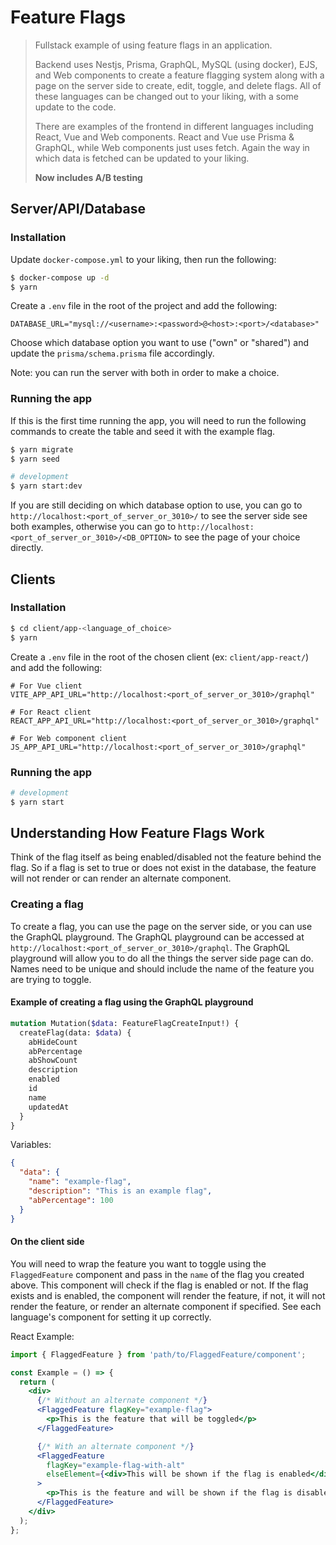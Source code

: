 # Feature Flags

> Fullstack example of using feature flags in an application.
> 
> Backend uses Nestjs, Prisma, GraphQL, MySQL (using docker), EJS, and Web components to create a feature flagging system along with a page on the server side to create, edit, toggle, and 
> delete flags.
> All of these languages can be changed out to your liking, with a some update to the code.
> 
> There are examples of the frontend in different languages including React, Vue and Web components. React and Vue use Prisma & GraphQL, while Web components just uses fetch. Again the way in 
> which data is fetched can be updated to your liking.
> 
> **Now includes A/B testing**

## Server/API/Database
### Installation

Update `docker-compose.yml` to your liking, then run the following:
```bash
$ docker-compose up -d
$ yarn
```
Create a `.env` file in the root of the project and add the following:
```dotenv
DATABASE_URL="mysql://<username>:<password>@<host>:<port>/<database>"
```

Choose which database option you want to use ("own" or "shared") and update the `prisma/schema.prisma` file accordingly.

Note: you can run the server with both in order to make a choice.

### Running the app

If this is the first time running the app, you will need to run the following commands to create the table and seed it with the example flag.

```bash
$ yarn migrate
$ yarn seed
```

```bash
# development
$ yarn start:dev
```

If you are still deciding on which database option to use, you can go to `http://localhost:<port_of_server_or_3010>/` to see the server side see both examples, otherwise you can go to 
`http://localhost:<port_of_server_or_3010>/<DB_OPTION>` to see the page of your choice directly.

## Clients
### Installation

```bash
$ cd client/app-<language_of_choice>
$ yarn
```
Create a `.env` file in the root of the chosen client (ex: `client/app-react/`) and add the following:
```dotenv
# For Vue client
VITE_APP_API_URL="http://localhost:<port_of_server_or_3010>/graphql"

# For React client
REACT_APP_API_URL="http://localhost:<port_of_server_or_3010>/graphql"

# For Web component client
JS_APP_API_URL="http://localhost:<port_of_server_or_3010>/graphql"
```

### Running the app

```bash
# development
$ yarn start
```

## Understanding How Feature Flags Work
Think of the flag itself as being enabled/disabled not the feature behind the flag. So if a flag is set to true or does not exist in the database, the feature will not render or can render an 
alternate component.

### Creating a flag
To create a flag, you can use the page on the server side, or you can use the GraphQL playground. The GraphQL playground can be accessed at `http://localhost:<port_of_server_or_3010>/graphql`. The 
GraphQL playground will allow you to do all the things the server side page can do. Names need to be unique and should include the name of the feature you are trying to toggle.

#### Example of creating a flag using the GraphQL playground
```graphql
mutation Mutation($data: FeatureFlagCreateInput!) {
  createFlag(data: $data) {
    abHideCount
    abPercentage
    abShowCount
    description
    enabled
    id
    name
    updatedAt
  }
}
```
Variables:
```json
{
  "data": {
    "name": "example-flag",
    "description": "This is an example flag",
    "abPercentage": 100
  }
}
```

#### On the client side
You will need to wrap the feature you want to toggle using the `FlaggedFeature` component and pass in the `name` of the flag you created above. This component will check if the 
flag is enabled or not. If the flag exists and is enabled, the component will render the feature, if not, it will not render the feature, or render an alternate component if specified.
See each language's component for setting it up correctly.

React Example:
```jsx
import { FlaggedFeature } from 'path/to/FlaggedFeature/component';

const Example = () => {
  return (
    <div>
      {/* Without an alternate component */}
      <FlaggedFeature flagKey="example-flag">
        <p>This is the feature that will be toggled</p>
      </FlaggedFeature>

      {/* With an alternate component */}
      <FlaggedFeature
        flagKey="example-flag-with-alt"
        elseElement={<div>This will be shown if the flag is enabled</div>}
      >
        <p>This is the feature and will be shown if the flag is disabled</p>
      </FlaggedFeature>
    </div>
  );
};
```